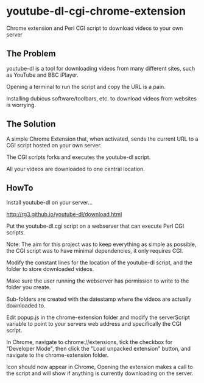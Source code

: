 youtube-dl-cgi-chrome-extension
===============================

Chrome extension and Perl CGI script to download videos to your own server

The Problem
-----------

youtube-dl is a tool for downloading videos from many different sites, such as YouTube and BBC iPlayer.

Opening a terminal to run the script and copy the URL is a pain.

Installing dubious software/toolbars, etc. to download videos from websites is worrying.

The Solution
------------

A simple Chrome Extension that, when activated, sends the current URL to a CGI script hosted on your own server.

The CGI scripts forks and executes the youtube-dl script.

All your videos are downloaded to one central location.



HowTo
-----

Install youtube-dl on your server...

http://rg3.github.io/youtube-dl/download.html

Put the youtube-dl.cgi script on a webserver that can execute Perl CGI scripts.

Note: The aim for this project was to keep everything as simple as possible, the CGI script was to have minimal dependencies, it only requires CGI.

Modify the constant lines for the location of the youtube-dl script, and the folder to store downloaded videos.

Make sure the user running the webserver has permission to write to the folder you create.

Sub-folders are created with the datestamp where the videos are actually downloaded to.

Edit popup.js in the chrome-extension folder and modify the serverScript variable to point to your servers web address and specifically the CGI script.

In Chrome, navigate to chrome://extensions, tick the checkbox for "Developer Mode", then click the "Load unpacked extension" button, and navigate to the chrome-extension folder.

Icon should now appear in Chrome, Opening the extension makes a call to the script and will show if anything is currently downloading on the server.

